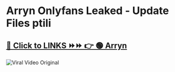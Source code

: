 
 # Arryn Onlyfans Leaked - Update Files ptili

## <h2><a href="https://clipsfans.com/Arryn&ref=git">🔗 Click to LINKS ⏩⏩ 👉 🟢 Arryn </a></h2>

<a href="https://clipsfans.com/Arryn&ref=git" rel="nofollow" data-target="animated-image.originalLink"><img src="https://i.ibb.co.com/xMMVF88/686577567.gif" alt="Viral Video Original" style="max-width: 100%; display: inline-block;" data-target="animated-image.originalImage"></a>

